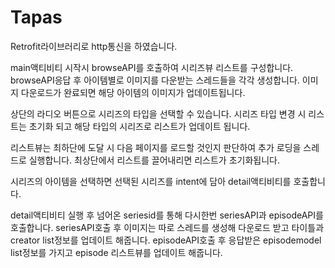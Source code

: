 # Tapas

Retrofit라이브러리로 http통신을 하였습니다.

main액티비티 시작시 browseAPI를 호출하여 시리즈뷰 리스트를 구성합니다.
browseAPI응답 후 아이템별로 이미지를 다운받는 스레드들을 각각 생성합니다.
이미지 다운로드가 완료되면 해당 아이템의 이미지가 업데이트됩니다.

상단의 라디오 버튼으로 시리즈의 타입을 선택할 수 있습니다.
시리즈 타입 변경 시 리스트는 초기화 되고 해당 타입의 시리즈로 리스트가 업데이트 됩니다.

리스트뷰는 최하단에 도달 시 다음 페이지를 로드할 것인지 판단하여 추가 로딩을 스레드로 실행합니다.
최상단에서 리스트를 끌어내리면 리스트가 초기화됩니다.

시리즈의 아이템을 선택하면 선택된 시리즈를 intent에 담아 detail액티비티를 호출합니다.

detail액티비티 실행 후 넘어온 seriesid를 통해 다시한번 seriesAPI과 episodeAPI를 호출합니다.
seriesAPI호출 후 이미지는 따로 스레드를 생성해 다운로드 받고 타이틀과 creator list정보를 업데이트 해줍니다.
episodeAPI호출 후 응답받은 episodemodel list정보를 가지고 episode 리스트뷰를 업데이트 해줍니다.
